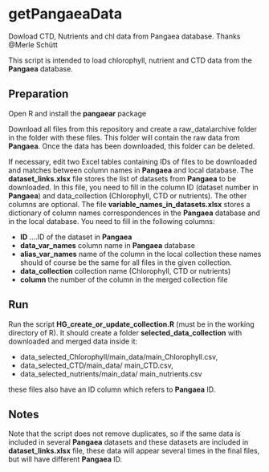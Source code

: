 # getPangaeaData
Dowload CTD, Nutrients and chl data from Pangaea database.
Thanks @Merle Schütt

This script is intended to load chlorophyll, nutrient and CTD data from the **Pangaea** database. 

## Preparation

Open R and install the **pangaear** package

Download all files from this repository and create a raw_data\archive folder in the folder with these files. This folder will contain the raw data from **Pangaea**. Once the data has been downloaded, this folder can be deleted. 

If necessary, edit two Excel tables containing IDs of files to be downloaded and matches between column names in **Pangaea** and local database. 
The **dataset_links.xlsx** file stores the list of datasets from **Pangaea** to be downloaded. In this file, you need to fill in the column ID (dataset number in **Pangaea**) and data_collection (Chlorophyll, CTD or nutrients). The other columns are optional. 
The file **variable_names_in_datasets.xlsx** stores a dictionary of column names correspondences in the **Pangaea** database and in the local database. You need to fill in the following columns: 

- **ID** ....ID of the dataset in **Pangaea**
- **data_var_names** column name in **Pangaea** database
- **alias_var_names** name of the column in the local collection these names should of course be the same for all files in the given collection.
- **data_collection** collection name (Chlorophyll, CTD or nutrients)
- **column**  the number of the column in the merged collection file

## Run 

Run the script **HG_create_or_update_collection.R** (must be in the working directory of R). It should create a folder **selected_data_collection** with downloaded and merged data inside it: 

- data_selected_Chlorophyll/main_data/main_Chlorophyll.csv, 
- data_selected_CTD/main_data/ main_CTD.csv, 
- data_selected_nutrients/main_data/ main_nutrients.csv 

these files also have an ID column which refers to **Pangaea** ID.

## Notes
Note that the script does not remove duplicates, so if the same data is included in several **Pangaea** datasets and these datasets are included in **dataset_links.xlsx** file, these data will appear several times in the final files, but will have different **Pangaea** ID.
